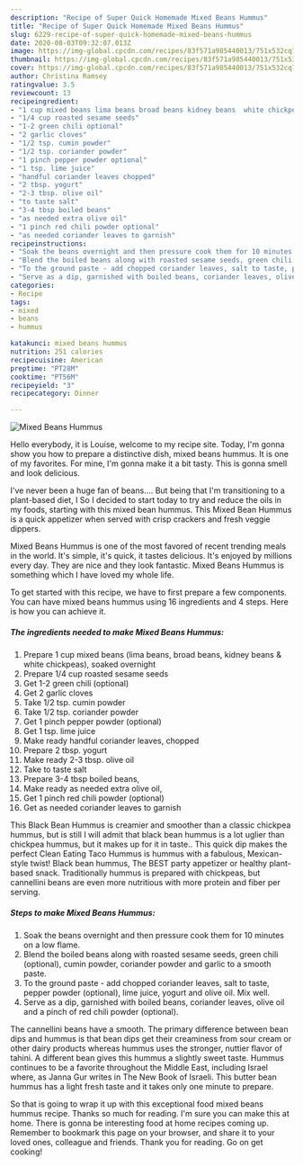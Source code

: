 ```yaml
---
description: "Recipe of Super Quick Homemade Mixed Beans Hummus"
title: "Recipe of Super Quick Homemade Mixed Beans Hummus"
slug: 6229-recipe-of-super-quick-homemade-mixed-beans-hummus
date: 2020-08-03T09:32:07.013Z
image: https://img-global.cpcdn.com/recipes/83f571a985440013/751x532cq70/mixed-beans-hummus-recipe-main-photo.jpg
thumbnail: https://img-global.cpcdn.com/recipes/83f571a985440013/751x532cq70/mixed-beans-hummus-recipe-main-photo.jpg
cover: https://img-global.cpcdn.com/recipes/83f571a985440013/751x532cq70/mixed-beans-hummus-recipe-main-photo.jpg
author: Christina Ramsey
ratingvalue: 3.5
reviewcount: 13
recipeingredient:
- "1 cup mixed beans lima beans broad beans kidney beans  white chickpeas soaked overnight"
- "1/4 cup roasted sesame seeds"
- "1-2 green chili optional"
- "2 garlic cloves"
- "1/2 tsp. cumin powder"
- "1/2 tsp. coriander powder"
- "1 pinch pepper powder optional"
- "1 tsp. lime juice"
- "handful coriander leaves chopped"
- "2 tbsp. yogurt"
- "2-3 tbsp. olive oil"
- "to taste salt"
- "3-4 tbsp boiled beans"
- "as needed extra olive oil"
- "1 pinch red chili powder optional"
- "as needed coriander leaves to garnish"
recipeinstructions:
- "Soak the beans overnight and then pressure cook them for 10 minutes on a low flame."
- "Blend the boiled beans along with roasted sesame seeds, green chili (optional), cumin powder, coriander powder and garlic to a smooth paste."
- "To the ground paste - add chopped coriander leaves, salt to taste, pepper powder (optional), lime juice, yogurt and olive oil. Mix well."
- "Serve as a dip, garnished with boiled beans, coriander leaves, olive oil and a pinch of red chili powder (optional)."
categories:
- Recipe
tags:
- mixed
- beans
- hummus

katakunci: mixed beans hummus 
nutrition: 251 calories
recipecuisine: American
preptime: "PT28M"
cooktime: "PT56M"
recipeyield: "3"
recipecategory: Dinner

---
```



![Mixed Beans Hummus](https://img-global.cpcdn.com/recipes/83f571a985440013/751x532cq70/mixed-beans-hummus-recipe-main-photo.jpg)

Hello everybody, it is Louise, welcome to my recipe site. Today, I'm gonna show you how to prepare a distinctive dish, mixed beans hummus. It is one of my favorites. For mine, I'm gonna make it a bit tasty. This is gonna smell and look delicious.

I&#39;ve never been a huge fan of beans…. But being that I&#39;m transitioning to a plant-based diet, I So I decided to start today to try and reduce the oils in my foods, starting with this mixed bean hummus. This Mixed Bean Hummus is a quick appetizer when served with crisp crackers and fresh veggie dippers.

Mixed Beans Hummus is one of the most favored of recent trending meals in the world. It's simple, it's quick, it tastes delicious. It's enjoyed by millions every day. They are nice and they look fantastic. Mixed Beans Hummus is something which I have loved my whole life.


To get started with this recipe, we have to first prepare a few components. You can have mixed beans hummus using 16 ingredients and 4 steps. Here is how you can achieve it.

<!--inarticleads1-->

##### The ingredients needed to make Mixed Beans Hummus:

1. Prepare 1 cup mixed beans (lima beans, broad beans, kidney beans &amp; white chickpeas), soaked overnight
1. Prepare 1/4 cup roasted sesame seeds
1. Get 1-2 green chili (optional)
1. Get 2 garlic cloves
1. Take 1/2 tsp. cumin powder
1. Take 1/2 tsp. coriander powder
1. Get 1 pinch pepper powder (optional)
1. Get 1 tsp. lime juice
1. Make ready handful coriander leaves, chopped
1. Prepare 2 tbsp. yogurt
1. Make ready 2-3 tbsp. olive oil
1. Take to taste salt
1. Prepare 3-4 tbsp boiled beans,
1. Make ready as needed extra olive oil,
1. Get 1 pinch red chili powder (optional)
1. Get as needed coriander leaves to garnish


This Black Bean Hummus is creamier and smoother than a classic chickpea hummus, but is still I will admit that black bean hummus is a lot uglier than chickpea hummus, but it makes up for it in taste.. This quick dip makes the perfect Clean Eating Taco Hummus is hummus with a fabulous, Mexican-style twist! Black bean hummus, The BEST party appetizer or healthy plant-based snack. Traditionally hummus is prepared with chickpeas, but cannellini beans are even more nutritious with more protein and fiber per serving. 

<!--inarticleads2-->

##### Steps to make Mixed Beans Hummus:

1. Soak the beans overnight and then pressure cook them for 10 minutes on a low flame.
1. Blend the boiled beans along with roasted sesame seeds, green chili (optional), cumin powder, coriander powder and garlic to a smooth paste.
1. To the ground paste - add chopped coriander leaves, salt to taste, pepper powder (optional), lime juice, yogurt and olive oil. Mix well.
1. Serve as a dip, garnished with boiled beans, coriander leaves, olive oil and a pinch of red chili powder (optional).


The cannellini beans have a smooth. The primary difference between bean dips and hummus is that bean dips get their creaminess from sour cream or other dairy products whereas hummus uses the stronger, nuttier flavor of tahini. A different bean gives this hummus a slightly sweet taste. Hummus continues to be a favorite throughout the Middle East, including Israel where, as Janna Gur writes in The New Book of Israeli. This butter bean hummus has a light fresh taste and it takes only one minute to prepare. 

So that is going to wrap it up with this exceptional food mixed beans hummus recipe. Thanks so much for reading. I'm sure you can make this at home. There is gonna be interesting food at home recipes coming up. Remember to bookmark this page on your browser, and share it to your loved ones, colleague and friends. Thank you for reading. Go on get cooking!
